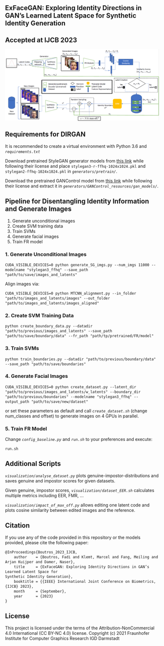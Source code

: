 ## ExFaceGAN: Exploring Identity Directions in GAN’s Learned Latent Space for Synthetic Identity Generation
## Accepted at IJCB 2023

![DIRGAN Overview](images/Overview_DIRGAN_Framework.png?raw=true)

## Requirements for DIRGAN
It is recommended to create a virtual environment with Python 3.6 and *`requirements.txt`*

Download pretrained StyleGAN generator models from [this link](https://github.com/NVlabs/stylegan3) while following their license and place `stylegan3-r-ffhq-1024x1024.pkl` and `stylegan2-ffhq-1024x1024.pkl` in *`generators/pretrain/`*.

Download the pretrained GANControl model from [this link](https://github.com/amazon-science/gan-control) while following their license and extract it in *`generators/GANControl_resources/gan_models/`*.

## Pipeline for Disentangling Identity Information and Generate Images
1. Generate unconditional images
2. Create SVM training data
3. Train SVMs
4. Generate facial images
5. Train FR model

### 1. Generate Unconditional Images
```
CUDA_VISIBLE_DEVICES=0 python generate_SG_imgs.py --num_imgs 11000 --modelname "stylegan3_ffhq" --save_path "path/to/save/images_and_latents"
```
Align images via:
```
CUDA_VISIBLE_DEVICES=0 python MTCNN_alignment.py --in_folder "path/to/images_and_latents/images" --out_folder "path/to/images_and_latents/images_aligned"
```

### 2. Create SVM Training Data
```
python create_boundary_data.py --datadir "path/to/previous/images_and_latents" --save_path "path/to/save/boundary/data" --fr_path "path/tp/pretrained/FR/model" 
```

### 3. Train SVMs
```
python train_boundaries.py --datadir "path/to/previous/boundary/data" --save_path "path/to/save/boundaries"
```

### 4. Generate Facial Images
```
CUDA_VISIBLE_DEVICES=0 python create_dataset.py --latent_dir "path/to/previous/images_and_latents/w_latents" --boundary_dir "path/to/previous/boundaries" --modelname "stylegan3_ffhq" --output_path "path/to/save/new/dataset"
```
or set these parameters as default and call *`create_dataset.sh`* (change num_classes and offset) to generate images on 4 GPUs in parallel.

### 5. Train FR Model
Change *`config_baseline.py`* and *`run.sh`* to your preferences and execute:
```
run.sh
```


## Additional Scripts
*`visualization/analyse_dataset.py`* plots genuine-impostor-distributions and saves genuine and impostor scores for given datasets.

Given genuine, impostor scores, *`visualization/dataset_EER.sh`* calculates multiple metrics including EER, FMR, ...

*`visualization/impact_of_max_off.py`* allows editing one latent code and plots cosine similarity between edited images and the reference.




## Citation ##
If you use any of the code provided in this repository or the models provided, please cite the following paper:
```
@InProceedings{Boutros_2023_IJCB,
    author    = {Boutros, Fadi and Klemt, Marcel and Fang, Meiling and Arjan Kuijper and Damer, Naser},
    title     = {ExFaceGAN: Exploring Identity Directions in GAN’s Learned Latent Space for
Synthetic Identity Generation},
    booktitle = {{IEEE} International Joint Conference on Biometrics, {IJCB} 2023},
    month     = {September},
    year      = {2023}
}
```


## License ##

This project is licensed under the terms of the Attribution-NonCommercial 4.0 International (CC BY-NC 4.0) license.
Copyright (c) 2021 Fraunhofer Institute for Computer Graphics Research IGD Darmstadt
